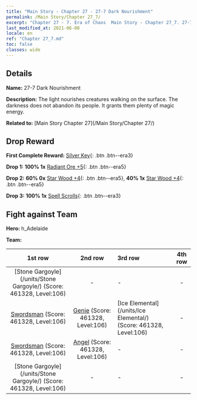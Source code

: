 ```yaml
---
title: "Main Story - Chapter 27 - 27-7 Dark Nourishment"
permalink: /Main Story/Chapter 27_7/
excerpt: "Chapter 27 - 7. Era of Chaos  Main Story - Chapter 27_7. 27-7 Dark Nourishment"
last_modified_at: 2021-06-08
locale: en
ref: "Chapter 27_7.md"
toc: false
classes: wide
---
```


## Details

 **Name:** 27-7 Dark Nourishment

 **Description:** The light nourishes creatures walking on the surface. The darkness does not abandon its people. It grants them plenty of magic energy.

 **Related to:** [Main Story Chapter 27](/Main Story/Chapter 27/)

## Drop Reward

 **First Complete Reward:** [Silver Key](/Items/con_693/){: .btn .btn--era3}

 **Drop 1:** **100% 1x** [Radiant Ore +5](/Items/mat_96/){: .btn .btn--era5}

 **Drop 2:** **60% 0x** [Star Wood +4](/Items/mat_90/){: .btn .btn--era5}, **40% 1x** [Star Wood +4](/Items/mat_90/){: .btn .btn--era5}

 **Drop 3:** **100% 1x** [Spell Scrolls](/Items/con_694/){: .btn .btn--era3}


## Fight against Team
 **Hero:** h_Adelaide

 **Team:**


  | 1st row | 2nd row | 3rd row | 4th row |
  |:----:|:----:|:----|:----:|
  | [Stone Gargoyle](/units/Stone Gargoyle/) (Score: 461328, Level:106)  | - | - | - |
  | [Swordsman](/units/Swordsman/) (Score: 461328, Level:106)  | [Genie](/units/Genie/) (Score: 461328, Level:106)  | [Ice Elemental](/units/Ice Elemental/) (Score: 461328, Level:106)  | - |
  | [Swordsman](/units/Swordsman/) (Score: 461328, Level:106)  | [Angel](/units/Angel/) (Score: 461328, Level:106)  | - | - |
  | [Stone Gargoyle](/units/Stone Gargoyle/) (Score: 461328, Level:106)  | - | - | - |


